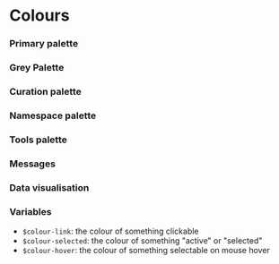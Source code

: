 # Colours

### Primary palette

<div class="box-colour colour-sapphire-blue" data-name="$colour-sapphire-blue"></div>
<div class="box-colour colour-sea-blue" data-name="$colour-sea-blue" ></div>
<div class="box-colour colour-vivid-cerulean" data-name="$colour-vivid-cerulean" ></div>
<div class="box-colour colour-medium-turquoise" data-name="$colour-medium-turquoise" ></div>
<div class="box-colour colour-gainsborough" data-name="$colour-gainsborough" ></div>

### Grey Palette

<div class="box-colour colour-yankees-blue" data-name="$colour-yankees-blue" ></div>
<div class="box-colour colour-independence" data-name="$colour-independence" ></div>
<div class="box-colour colour-weldon-blue" data-name="$colour-weldon-blue" ></div>
<div class="box-colour colour-pastel-blue" data-name="$colour-pastel-blue" ></div>
<div class="box-colour colour-platinum" data-name="$colour-platinum" ></div>
<div class="box-colour colour-sky-white" data-name="$colour-sky-white" ></div>

### Curation palette

<div class="box-colour colour-reviewed" data-name="$colour-reviewed" ></div>
<div class="box-colour colour-unreviewed" data-name="$colour-unreviewed" ></div>

### Namespace palette

<div class="box-colour colour-uniprotkb" data-name="$colour-uniprotkb" ></div>
<div class="box-colour colour-uniref" data-name="$colour-uniref" ></div>
<div class="box-colour colour-uniparc" data-name="$colour-uniparc" ></div>
<div class="box-colour colour-proteomes" data-name="$colour-proteomes" ></div>
<div class="box-colour colour-supporting-data" data-name="$colour-supporting-data" ></div>

### Tools palette

<div class="box-colour colour-peptide-search" data-name="$colour-peptide-search" ></div>
<div class="box-colour colour-id-mapping" data-name="$colour-id-mapping" ></div>
<div class="box-colour colour-blast" data-name="$colour-blast" ></div>
<div class="box-colour colour-align" data-name="$colour-align" ></div>

### Messages

<div class="box-colour colour-warning" data-name="$colour-warning" ></div>
<div class="box-colour colour-failure" data-name="$colour-failure" ></div>
<div class="box-colour colour-success" data-name="$colour-success" ></div>
<div class="box-colour colour-info" data-name="$colour-info" ></div>

### Data visualisation

<div class="box-colour colour-coyote-brown" data-name="$colour-coyote-brown" ></div>
<div class="box-colour colour-outer-space" data-name="$colour-outer-space" ></div>

### Variables

- `$colour-link`: the colour of something clickable
- `$colour-selected`: the colour of something "active" or "selected"
- `$colour-hover`: the colour of something selectable on mouse hover

